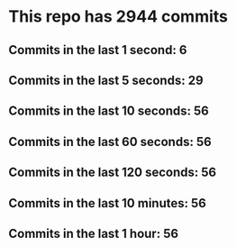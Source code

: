 # This repo has 2944 commits

## Commits in the last 1 second: 6
## Commits in the last 5 seconds: 29
## Commits in the last 10 seconds: 56
## Commits in the last 60 seconds: 56
## Commits in the last 120 seconds: 56
## Commits in the last 10 minutes: 56
## Commits in the last 1 hour: 56
